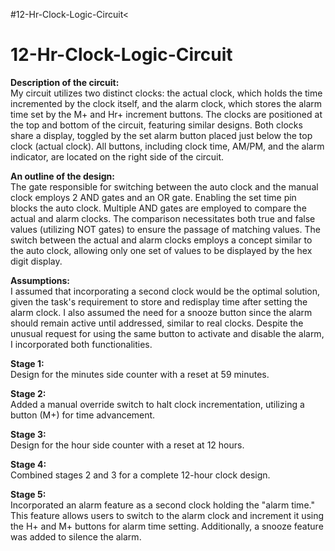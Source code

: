 #12-Hr-Clock-Logic-Circuit<
<h1>12-Hr-Clock-Logic-Circuit</h1>
<p><strong>Description of the circuit:</strong><br>
My circuit utilizes two distinct clocks: the actual clock, which holds the time incremented by the clock itself, and the alarm clock, which stores the alarm time set by the M+ and Hr+ increment buttons. The clocks are positioned at the top and bottom of the circuit, featuring similar designs. Both clocks share a display, toggled by the set alarm button placed just below the top clock (actual clock). All buttons, including clock time, AM/PM, and the alarm indicator, are located on the right side of the circuit.</p>

<p><strong>An outline of the design:</strong><br>
The gate responsible for switching between the auto clock and the manual clock employs 2 AND gates and an OR gate. Enabling the set time pin blocks the auto clock. Multiple AND gates are employed to compare the actual and alarm clocks. The comparison necessitates both true and false values (utilizing NOT gates) to ensure the passage of matching values. The switch between the actual and alarm clocks employs a concept similar to the auto clock, allowing only one set of values to be displayed by the hex digit display.</p>

<p><strong>Assumptions:</strong><br>
I assumed that incorporating a second clock would be the optimal solution, given the task's requirement to store and redisplay time after setting the alarm clock. I also assumed the need for a snooze button since the alarm should remain active until addressed, similar to real clocks. Despite the unusual request for using the same button to activate and disable the alarm, I incorporated both functionalities.</p>

<p><strong>Stage 1:</strong><br>
Design for the minutes side counter with a reset at 59 minutes.</p>

<p><strong>Stage 2:</strong><br>
Added a manual override switch to halt clock incrementation, utilizing a button (M+) for time advancement.</p>

<p><strong>Stage 3:</strong><br>
Design for the hour side counter with a reset at 12 hours.</p>

<p><strong>Stage 4:</strong><br>
Combined stages 2 and 3 for a complete 12-hour clock design.</p>

<p><strong>Stage 5:</strong><br>
Incorporated an alarm feature as a second clock holding the "alarm time." This feature allows users to switch to the alarm clock and increment it using the H+ and M+ buttons for alarm time setting. Additionally, a snooze feature was added to silence the alarm.</p>

